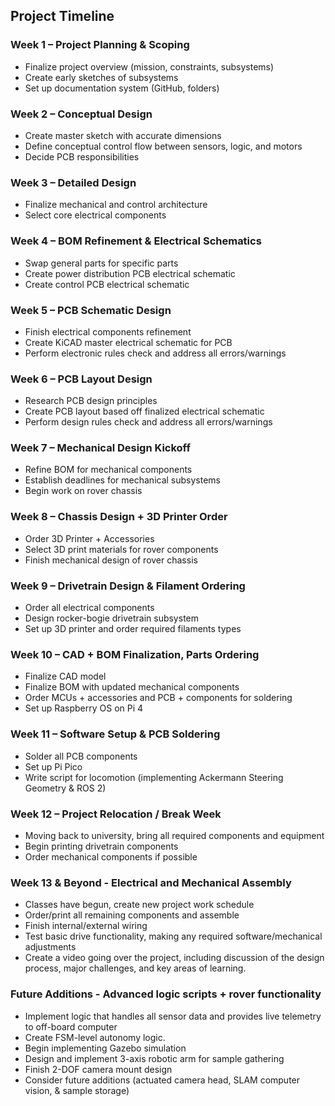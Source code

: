 ## Project Timeline

### Week 1 – Project Planning & Scoping
- Finalize project overview (mission, constraints, subsystems)
- Create early sketches of subsystems
- Set up documentation system (GitHub, folders)

### Week 2 – Conceptual Design
- Create master sketch with accurate dimensions
- Define conceptual control flow between sensors, logic, and motors
- Decide PCB responsibilities

### Week 3 – Detailed Design
- Finalize mechanical and control architecture
- Select core electrical components

### Week 4 – BOM Refinement & Electrical Schematics
- Swap general parts for specific parts
- Create power distribution PCB electrical schematic
- Create control PCB electrical schematic

### Week 5 – PCB Schematic Design
- Finish electrical components refinement
- Create KiCAD master electrical schematic for PCB
- Perform electronic rules check and address all errors/warnings

### Week 6 – PCB Layout Design
- Research PCB design principles
- Create PCB layout based off finalized electrical schematic
- Perform design rules check and address all errors/warnings

### Week 7 – Mechanical Design Kickoff
- Refine BOM for mechanical components
- Establish deadlines for mechanical subsystems
- Begin work on rover chassis

### Week 8 – Chassis Design + 3D Printer Order
- Order 3D Printer + Accessories
- Select 3D print materials for rover components
- Finish mechanical design of rover chassis

### Week 9 – Drivetrain Design & Filament Ordering
- Order all electrical components
- Design rocker-bogie drivetrain subsystem
- Set up 3D printer and order required filaments types

### Week 10 – CAD + BOM Finalization, Parts Ordering
- Finalize CAD model
- Finalize BOM with updated mechanical components
- Order MCUs + accessories and PCB + components for soldering
- Set up Raspberry OS on Pi 4

### Week 11 – Software Setup & PCB Soldering
- Solder all PCB components
- Set up Pi Pico
- Write script for locomotion (implementing Ackermann Steering Geometry & ROS 2)

### Week 12 – Project Relocation / Break Week
- Moving back to university, bring all required components and equipment
- Begin printing drivetrain components
- Order mechanical components if possible

### Week 13 & Beyond - Electrical and Mechanical Assembly
- Classes have begun, create new project work schedule
- Order/print all remaining components and assemble
- Finish internal/external wiring
- Test basic drive functionality, making any required software/mechanical adjustments
- Create a video going over the project, including discussion of the design process, major challenges, and key areas of learning.

### Future Additions - Advanced logic scripts + rover functionality
- Implement logic that handles all sensor data and provides live telemetry to off-board computer
- Create FSM-level autonomy logic.
- Begin implementing Gazebo simulation
- Design and implement 3-axis robotic arm for sample gathering
- Finish 2-DOF camera mount design
- Consider future additions (actuated camera head, SLAM computer vision, & sample storage)
